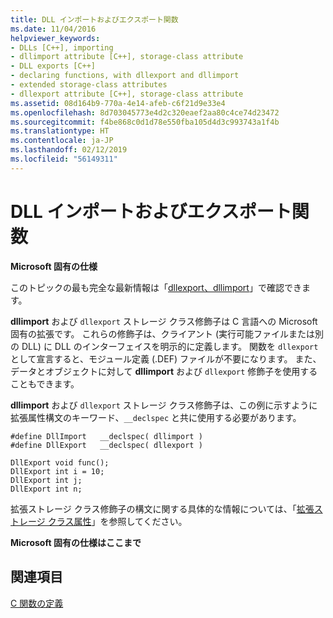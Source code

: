 ```yaml
---
title: DLL インポートおよびエクスポート関数
ms.date: 11/04/2016
helpviewer_keywords:
- DLLs [C++], importing
- dllimport attribute [C++], storage-class attribute
- DLL exports [C++]
- declaring functions, with dllexport and dllimport
- extended storage-class attributes
- dllexport attribute [C++], storage-class attribute
ms.assetid: 08d164b9-770a-4e14-afeb-c6f21d9e33e4
ms.openlocfilehash: 8d703045773e4d2c320eaef2aa80c4ce74d23472
ms.sourcegitcommit: f4be868c0d1d78e550fba105d4d3c993743a1f4b
ms.translationtype: HT
ms.contentlocale: ja-JP
ms.lasthandoff: 02/12/2019
ms.locfileid: "56149311"
---
```

# <a name="dll-import-and-export-functions"></a>DLL インポートおよびエクスポート関数

**Microsoft 固有の仕様**

このトピックの最も完全な最新情報は「[dllexport、dllimport](../cpp/dllexport-dllimport.md)」で確認できます。

**dllimport** および `dllexport` ストレージ クラス修飾子は C 言語への Microsoft 固有の拡張です。 これらの修飾子は、クライアント (実行可能ファイルまたは別の DLL) に DLL のインターフェイスを明示的に定義します。 関数を `dllexport` として宣言すると、モジュール定義 (.DEF) ファイルが不要になります。 また、データとオブジェクトに対して **dllimport** および `dllexport` 修飾子を使用することもできます。

**dllimport** および `dllexport` ストレージ クラス修飾子は、この例に示すように拡張属性構文のキーワード、`__declspec` と共に使用する必要があります。

```
#define DllImport   __declspec( dllimport )
#define DllExport   __declspec( dllexport )

DllExport void func();
DllExport int i = 10;
DllExport int j;
DllExport int n;
```

拡張ストレージ クラス修飾子の構文に関する具体的な情報については、「[拡張ストレージ クラス属性](../c-language/c-extended-storage-class-attributes.md)」を参照してください。

**Microsoft 固有の仕様はここまで**

## <a name="see-also"></a>関連項目

[C 関数の定義](../c-language/c-function-definitions.md)
